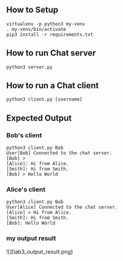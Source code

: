## How to Setup

```
virtualenv -p python3 my-venv
. my-venv/bin/activate
pip3 install -r requirements.txt
```

## How to run Chat server

```
python3 server.py
```

## How to run a Chat client

```
python3 client.py [username]
```

## Expected Output

### Bob's client

```
python3 client.py Bob
User[Bob] Connected to the chat server.
[Bob] >
[Alice]: Hi from Alice.
[Smith]: Hi from Smith.
[Bob] > Hello World
```

### Alice's client

```
python3 client.py Bob
User[Alice] Connected to the chat server.
[Alice] > Hi from Alice.
[Smith]: Hi from Smith.
[Bob]: Hello World
```

### my output result

![][lab3_output_result.png]
